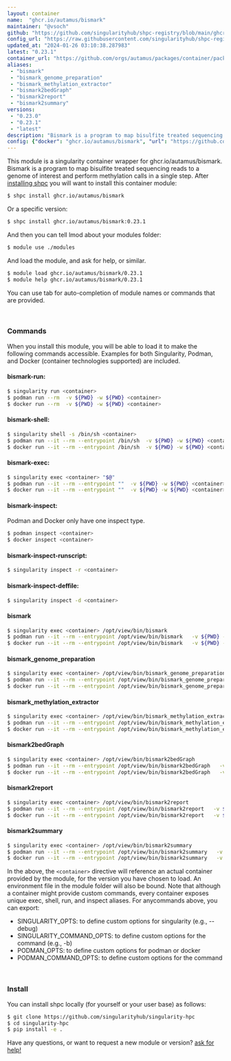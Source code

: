 ```yaml
---
layout: container
name:  "ghcr.io/autamus/bismark"
maintainer: "@vsoch"
github: "https://github.com/singularityhub/shpc-registry/blob/main/ghcr.io/autamus/bismark/container.yaml"
config_url: "https://raw.githubusercontent.com/singularityhub/shpc-registry/main/ghcr.io/autamus/bismark/container.yaml"
updated_at: "2024-01-26 03:10:38.287983"
latest: "0.23.1"
container_url: "https://github.com/orgs/autamus/packages/container/package/bismark"
aliases:
 - "bismark"
 - "bismark_genome_preparation"
 - "bismark_methylation_extractor"
 - "bismark2bedGraph"
 - "bismark2report"
 - "bismark2summary"
versions:
 - "0.23.0"
 - "0.23.1"
 - "latest"
description: "Bismark is a program to map bisulfite treated sequencing reads to a genome of interest and perform methylation calls in a single step."
config: {"docker": "ghcr.io/autamus/bismark", "url": "https://github.com/orgs/autamus/packages/container/package/bismark", "maintainer": "@vsoch", "description": "Bismark is a program to map bisulfite treated sequencing reads to a genome of interest and perform methylation calls in a single step.", "latest": {"0.23.1": "sha256:d195fa20066ac440c08ab4ee7df403039621625732f972347328a0d88e2b8690"}, "tags": {"0.23.0": "sha256:297e5839757a5ae3d7f383fd8716c8dad44ce8653f63a85df238a12f85875bee", "0.23.1": "sha256:d195fa20066ac440c08ab4ee7df403039621625732f972347328a0d88e2b8690", "latest": "sha256:d195fa20066ac440c08ab4ee7df403039621625732f972347328a0d88e2b8690"}, "aliases": {"bismark": "/opt/view/bin/bismark", "bismark_genome_preparation": "/opt/view/bin/bismark_genome_preparation", "bismark_methylation_extractor": "/opt/view/bin/bismark_methylation_extractor", "bismark2bedGraph": "/opt/view/bin/bismark2bedGraph", "bismark2report": "/opt/view/bin/bismark2report", "bismark2summary": "/opt/view/bin/bismark2summary"}}
---
```


This module is a singularity container wrapper for ghcr.io/autamus/bismark.
Bismark is a program to map bisulfite treated sequencing reads to a genome of interest and perform methylation calls in a single step.
After [installing shpc](#install) you will want to install this container module:


```bash
$ shpc install ghcr.io/autamus/bismark
```

Or a specific version:

```bash
$ shpc install ghcr.io/autamus/bismark:0.23.1
```

And then you can tell lmod about your modules folder:

```bash
$ module use ./modules
```

And load the module, and ask for help, or similar.

```bash
$ module load ghcr.io/autamus/bismark/0.23.1
$ module help ghcr.io/autamus/bismark/0.23.1
```

You can use tab for auto-completion of module names or commands that are provided.

<br>

### Commands

When you install this module, you will be able to load it to make the following commands accessible.
Examples for both Singularity, Podman, and Docker (container technologies supported) are included.

#### bismark-run:

```bash
$ singularity run <container>
$ podman run --rm  -v ${PWD} -w ${PWD} <container>
$ docker run --rm  -v ${PWD} -w ${PWD} <container>
```

#### bismark-shell:

```bash
$ singularity shell -s /bin/sh <container>
$ podman run --it --rm --entrypoint /bin/sh  -v ${PWD} -w ${PWD} <container>
$ docker run --it --rm --entrypoint /bin/sh  -v ${PWD} -w ${PWD} <container>
```

#### bismark-exec:

```bash
$ singularity exec <container> "$@"
$ podman run --it --rm --entrypoint ""  -v ${PWD} -w ${PWD} <container> "$@"
$ docker run --it --rm --entrypoint ""  -v ${PWD} -w ${PWD} <container> "$@"
```

#### bismark-inspect:

Podman and Docker only have one inspect type.

```bash
$ podman inspect <container>
$ docker inspect <container>
```

#### bismark-inspect-runscript:

```bash
$ singularity inspect -r <container>
```

#### bismark-inspect-deffile:

```bash
$ singularity inspect -d <container>
```


#### bismark

```bash
$ singularity exec <container> /opt/view/bin/bismark
$ podman run --it --rm --entrypoint /opt/view/bin/bismark   -v ${PWD} -w ${PWD} <container> -c " $@"
$ docker run --it --rm --entrypoint /opt/view/bin/bismark   -v ${PWD} -w ${PWD} <container> -c " $@"
```


#### bismark_genome_preparation

```bash
$ singularity exec <container> /opt/view/bin/bismark_genome_preparation
$ podman run --it --rm --entrypoint /opt/view/bin/bismark_genome_preparation   -v ${PWD} -w ${PWD} <container> -c " $@"
$ docker run --it --rm --entrypoint /opt/view/bin/bismark_genome_preparation   -v ${PWD} -w ${PWD} <container> -c " $@"
```


#### bismark_methylation_extractor

```bash
$ singularity exec <container> /opt/view/bin/bismark_methylation_extractor
$ podman run --it --rm --entrypoint /opt/view/bin/bismark_methylation_extractor   -v ${PWD} -w ${PWD} <container> -c " $@"
$ docker run --it --rm --entrypoint /opt/view/bin/bismark_methylation_extractor   -v ${PWD} -w ${PWD} <container> -c " $@"
```


#### bismark2bedGraph

```bash
$ singularity exec <container> /opt/view/bin/bismark2bedGraph
$ podman run --it --rm --entrypoint /opt/view/bin/bismark2bedGraph   -v ${PWD} -w ${PWD} <container> -c " $@"
$ docker run --it --rm --entrypoint /opt/view/bin/bismark2bedGraph   -v ${PWD} -w ${PWD} <container> -c " $@"
```


#### bismark2report

```bash
$ singularity exec <container> /opt/view/bin/bismark2report
$ podman run --it --rm --entrypoint /opt/view/bin/bismark2report   -v ${PWD} -w ${PWD} <container> -c " $@"
$ docker run --it --rm --entrypoint /opt/view/bin/bismark2report   -v ${PWD} -w ${PWD} <container> -c " $@"
```


#### bismark2summary

```bash
$ singularity exec <container> /opt/view/bin/bismark2summary
$ podman run --it --rm --entrypoint /opt/view/bin/bismark2summary   -v ${PWD} -w ${PWD} <container> -c " $@"
$ docker run --it --rm --entrypoint /opt/view/bin/bismark2summary   -v ${PWD} -w ${PWD} <container> -c " $@"
```



In the above, the `<container>` directive will reference an actual container provided
by the module, for the version you have chosen to load. An environment file in the
module folder will also be bound. Note that although a container
might provide custom commands, every container exposes unique exec, shell, run, and
inspect aliases. For anycommands above, you can export:

 - SINGULARITY_OPTS: to define custom options for singularity (e.g., --debug)
 - SINGULARITY_COMMAND_OPTS: to define custom options for the command (e.g., -b)
 - PODMAN_OPTS: to define custom options for podman or docker
 - PODMAN_COMMAND_OPTS: to define custom options for the command

<br>

### Install

You can install shpc locally (for yourself or your user base) as follows:

```bash
$ git clone https://github.com/singularityhub/singularity-hpc
$ cd singularity-hpc
$ pip install -e .
```

Have any questions, or want to request a new module or version? [ask for help!](https://github.com/singularityhub/singularity-hpc/issues)